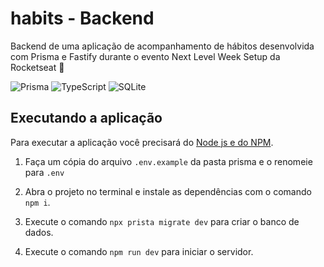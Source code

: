 # habits - Backend

Backend de uma aplicação de acompanhamento de hábitos desenvolvida com Prisma e Fastify durante o evento Next Level Week Setup da Rocketseat 🚀

![Prisma](https://img.shields.io/badge/Prisma-3982CE?style=for-the-badge&logo=Prisma&logoColor=white)
![TypeScript](https://img.shields.io/badge/typescript-%23007ACC.svg?style=for-the-badge&logo=typescript&logoColor=white)
![SQLite](https://img.shields.io/badge/sqlite-%2307405e.svg?style=for-the-badge&logo=sqlite&logoColor=white)

## Executando a aplicação

Para executar a aplicação você precisará do [Node js e do NPM](https://nodejs.org/en/).

1. Faça um cópia do arquivo `.env.example` da pasta prisma e o renomeie para `.env`

2. Abra o projeto no terminal e instale as dependências com o comando `npm i`.

3. Execute o comando `npx prista migrate dev` para criar o banco de dados.

4. Execute o comando `npm run dev` para iniciar o servidor.
